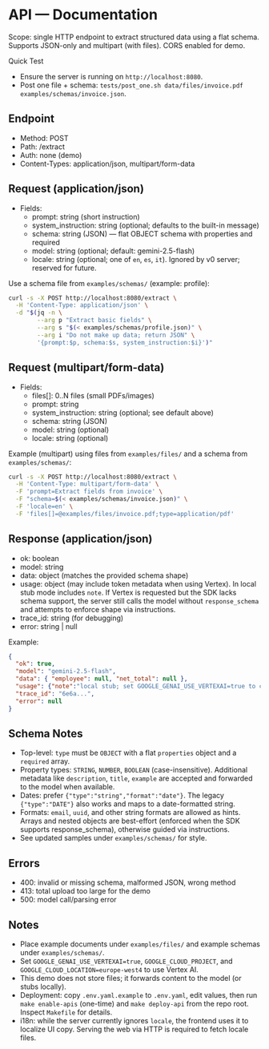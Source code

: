 # API — Documentation

Scope: single HTTP endpoint to extract structured data using a flat schema. Supports JSON-only and multipart (with files). CORS enabled for demo.

Quick Test
- Ensure the server is running on `http://localhost:8080`.
- Post one file + schema: `tests/post_one.sh data/files/invoice.pdf examples/schemas/invoice.json`.

## Endpoint
- Method: POST
- Path: /extract
- Auth: none (demo)
- Content-Types: application/json, multipart/form-data

## Request (application/json)
- Fields:
  - prompt: string (short instruction)
  - system_instruction: string (optional; defaults to the built-in message)
  - schema: string (JSON) — flat OBJECT schema with properties and required
  - model: string (optional; default: gemini-2.5-flash)
  - locale: string (optional; one of `en`, `es`, `it`). Ignored by v0 server; reserved for future.

Use a schema file from `examples/schemas/` (example: profile):
```bash
curl -s -X POST http://localhost:8080/extract \
  -H 'Content-Type: application/json' \
  -d "$(jq -n \
        --arg p "Extract basic fields" \
        --arg s "$(< examples/schemas/profile.json)" \
        --arg i "Do not make up data; return JSON" \
        '{prompt:$p, schema:$s, system_instruction:$i}')"
```

## Request (multipart/form-data)
- Fields:
  - files[]: 0..N files (small PDFs/images)
  - prompt: string
  - system_instruction: string (optional; see default above)
  - schema: string (JSON)
  - model: string (optional)
  - locale: string (optional)

Example (multipart) using files from `examples/files/` and a schema from `examples/schemas/`:
```bash
curl -s -X POST http://localhost:8080/extract \
  -H 'Content-Type: multipart/form-data' \
  -F 'prompt=Extract fields from invoice' \
  -F "schema=$(< examples/schemas/invoice.json)" \
  -F 'locale=en' \
  -F 'files[]=@examples/files/invoice.pdf;type=application/pdf'
```

## Response (application/json)
- ok: boolean
- model: string
- data: object (matches the provided schema shape)
- usage: object (may include token metadata when using Vertex). In local stub mode includes `note`. If Vertex is requested but the SDK lacks schema support, the server still calls the model without `response_schema` and attempts to enforce shape via instructions.
- trace_id: string (for debugging)
- error: string | null

Example:
```json
{
  "ok": true,
  "model": "gemini-2.5-flash",
  "data": { "employee": null, "net_total": null },
  "usage": {"note":"local stub; set GOOGLE_GENAI_USE_VERTEXAI=true to call Vertex"},
  "trace_id": "6e6a...",
  "error": null
}
```

## Schema Notes
- Top-level: `type` must be `OBJECT` with a flat `properties` object and a `required` array.
- Property types: `STRING`, `NUMBER`, `BOOLEAN` (case-insensitive). Additional metadata like `description`, `title`, `example` are accepted and forwarded to the model when available.
- Dates: prefer `{"type":"string","format":"date"}`. The legacy `{"type":"DATE"}` also works and maps to a date-formatted string.
- Formats: `email`, `uuid`, and other string formats are allowed as hints. Arrays and nested objects are best-effort (enforced when the SDK supports response_schema), otherwise guided via instructions.
- See updated samples under `examples/schemas/` for style.

## Errors
- 400: invalid or missing schema, malformed JSON, wrong method
- 413: total upload too large for the demo
- 500: model call/parsing error

## Notes
- Place example documents under `examples/files/` and example schemas under `examples/schemas/`.
- Set `GOOGLE_GENAI_USE_VERTEXAI=true`, `GOOGLE_CLOUD_PROJECT`, and `GOOGLE_CLOUD_LOCATION=europe-west4` to use Vertex AI.
- This demo does not store files; it forwards content to the model (or stubs locally).
 - Deployment: copy `.env.yaml.example` to `.env.yaml`, edit values, then run `make enable-apis` (one-time) and `make deploy-api` from the repo root. Inspect `Makefile` for details.
 - i18n: while the server currently ignores `locale`, the frontend uses it to localize UI copy. Serving the web via HTTP is required to fetch locale files.
